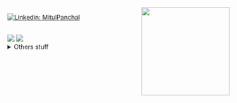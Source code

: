 <img align='right' src='https://media.giphy.com/media/bcKmIWkUMCjVm/giphy.gif' width='200"'>

[![Linkedin: MitulPanchal](https://img.shields.io/badge/-Mitulpanchal-black?style=flat-square&logo=Linkedin&logoColor=white&link=https://www.linkedin.com/in/imitulpanchal/)](https://www.linkedin.com/in/imitulpanchal/)



<br>



<img src="https://github-readme-stats.vercel.app/api/top-langs/?username=MitulPanchal&theme=light&hide_border=true&layout=compact" />
<img src="https://github-readme-stats.vercel.app/api/?username=MitulPanchal&theme=black&show_icons=true&hide_border=true" />

  
<!--
<details>
<summary>Click for GitHub Stats</summary>
  <p>
    <img align="left" src="https://github-readme-stats.vercel.app/api/top-langs/?username=MitulPanchal&theme=light&hide_border=true&layout=compact" />
    <img align="center" src="https://github-readme-stats.vercel.app/api/?username=MitulPanchal&theme=black&show_icons=true&hide_border=true" />
  </p>
<details>
-->

<details>
    <summary>Others stuff</summary>
<br>    

[![Twitter: MitulPanchal](https://img.shields.io/twitter/follow/MitulPanchal?style=social)](https://twitter.com/imitulpanchal)
[![GitHub MitulPanchal](https://img.shields.io/github/followers/MitulPanchal?label=follow&style=social)](https://github.com/MitulPanchal)

<br>


### Thanks for making this count better
<img src="https://komarev.com/ghpvc/?username=mitulpanchal" alt="mitulpanchal" />

</details>
